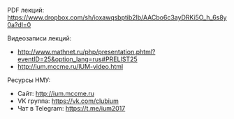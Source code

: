 PDF лекций: https://www.dropbox.com/sh/ioxawqsbptib2lb/AACbo6c3ayDRKi5O_h_6s8y0a?dl=0

Видеозаписи лекций:
- http://www.mathnet.ru/php/presentation.phtml?eventID=25&option_lang=rus#PRELIST25
- http://ium.mccme.ru/IUM-video.html

Ресурсы НМУ:
- Сайт: http://ium.mccme.ru
- VK группа: https://vk.com/clubium
- Чат в Telegram: https://t.me/ium2017

